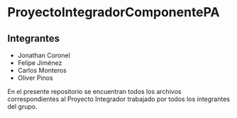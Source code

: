 # ProyectoIntegradorComponentePA

## Integrantes 
+ Jonathan Coronel
+ Felipe Jiménez
+ Carlos Monteros
+ Oliver Pinos

En el presente repositorio se encuentran todos los archivos correspondientes al Proyecto Integrador trabajado por todos los integrantes del grupo.
